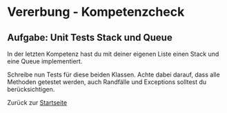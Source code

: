 # Vererbung - Kompetenzcheck

## Aufgabe: Unit Tests Stack und Queue

In der letzten Kompetenz hast du mit deiner eigenen Liste einen Stack und eine Queue implementiert.

Schreibe nun Tests für diese beiden Klassen. Achte dabei darauf, dass alle Methoden getestet werden, auch Randfälle und Exceptions solltest du berücksichtigen. 

Zurück zur [Startseite](README.md)
